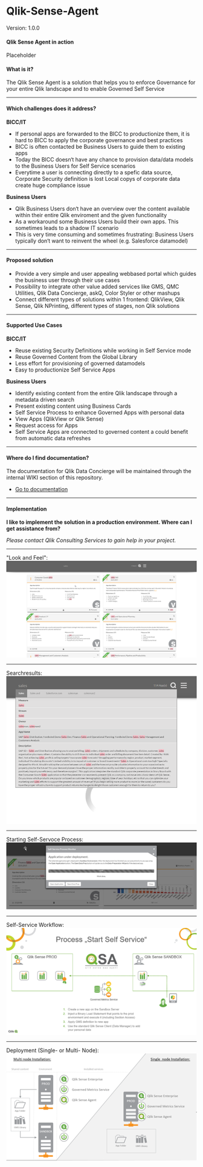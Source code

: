 # Qlik-Sense-Agent
Version: 1.0.0

#### **Qlik Sense Agent in action**

Placeholder

#### **What is it?**
The Qlik Sense Agent is a solution that helps you to enforce Governance for your entire Qlik landscape and to enable Governed Self Service

----------

#### **Which challenges does it address?**
**BICC/IT**
 - If personal apps are forwarded to the BICC to productionize them, it is hard to BICC to apply the corporate governance and best practices
 - BICC is often contacted be Business Users to guide them to existing apps
 - Today the BICC doesn‘t have any chance to provision data/data models to the Business Users for Self Service scenarios
 - Everytime a user is connecting directly to a spefic data source, Corporate Security definition is lost
Local copys of corporate data create huge compliance issue

**Business Users**
 - Qlik Business Users don‘t have an overview over the content available within their entire Qlik enviroment and the given functionality
 - As a workaround some Business Users build their own apps. This sometimes leads to a shadow IT scenario
 - This is very time consuming and sometimes frustrating: Business Users typically don‘t want to reinvent the wheel (e.g. Salesforce datamodel)
 
----------

#### **Proposed solution**
 - Provide a very simple and user appealing webbased portal which guides the business user through their use cases
 - Possibility to integrate other value added services like GMS, QMC Utilities, Qlik Data Concierge, askQ, Color Styler or other mashups
 - Connect different types of solutions within 1 frontend: QlikView, Qlik Sense, Qlik NPrinting, different types of stages, non Qlik solutions

----------

#### **Supported Use Cases**
**BICC/IT**
 - Reuse existing Security Definitions while working in Self Service mode
 - Reuse Governed Content from the Global Library
 - Less effort for provisioning of governed datamodels
 - Easy to productionize Self Service Apps

**Business Users**
 - Identify existing content from the entire Qlik landscape through a metadata driven search
 - Present existing content using Business Cards
 - Self Service Process to enhance Governed Apps with personal data
 - View Apps (QlikView or Qlik Sense)
 - Request access for Apps
 - Self Service Apps are connected to governed content a could benefit from automatic data refreshes
 
----------

#### **Where do I find documentation?**

The documentation for Qlik Data Concierge will be maintained through the internal WIKI section of this repository.

- [Go to documentation](https://github.com/QlikPreSalesDACH/Qlik-Sense-Agent/wiki)

----------

#### **Implementation**
 **I like to implement the solution in a production environment. Where can I get assistance from?**
 
 *Please contact Qlik Consulting Services to gain help in your project.*
 
----------

"Look and Feel":
![QSA](https://raw.githubusercontent.com/QlikPreSalesDACH/Qlik-Sense-Agent/master/docs/img/1.png)

----------

Searchresults:
![QSA](https://raw.githubusercontent.com/QlikPreSalesDACH/Qlik-Sense-Agent/master/docs/img/4.png)

----------

Starting Self-Servoce Process:
![QSA](https://raw.githubusercontent.com/QlikPreSalesDACH/Qlik-Sense-Agent/master/docs/img/3.png)

----------

Self-Service Workflow:
![QSA](https://raw.githubusercontent.com/QlikPreSalesDACH/Qlik-Sense-Agent/master/docs/img/5.png)

----------
Deployment (Single- or Multi- Node):
![QSA](https://raw.githubusercontent.com/QlikPreSalesDACH/Qlik-Sense-Agent/master/docs/img/2.png)
